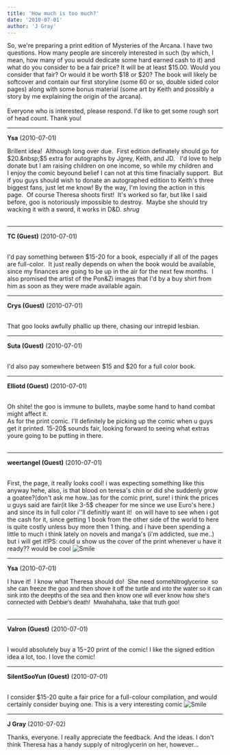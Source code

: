 ```yaml
---
title: 'How much is too much?'
date: '2010-07-01'
author: 'J Gray'
---
```


So, we're preparing a print edition of Mysteries of the Arcana. I have two questions. How many people are sincerely interested in such (by which, I mean, how many of you would dedicate some hard earned cash to it) and what do you consider to be a fair price? It will be at least $15.00. Would you consider that fair? Or would it be worth $18 or $20? The book will likely be softcover and contain our first storyline (some 60 or so, double sided color pages) along with some bonus material (some art by Keith and possibly a story by me explaining the origin of the arcana).<br><br>Everyone who is interested, please respond. I'd like to get some rough sort of head count. Thank you!<br>

---
**Ysa** (2010-07-01)

Brillent idea!&nbsp; Although long over due.&nbsp; First edition definately should go for $20.&nbsp;$5 extra for autographs by&nbsp;Jgrey, Keith, and JD.&nbsp; &nbsp;I'd love to help donate but I am raising children on one income, so while my children and I&nbsp;enjoy the comic beyound belief I can not at this time finacially support.&nbsp; But if you guys should wish to donate an autographed edition to Keith's three biggest fans, just let me know!&nbsp;By the way, I'm loving the action in this page.&nbsp; Of course Theresa shoots first!&nbsp; It's worked so far, but like I said before, goo is notoriously impossible to destroy.&nbsp; Maybe she should try wacking it with a sword, it works in D&amp;D. *shrug*&nbsp;<br><br>

---
**TC (Guest)** (2010-07-01)

<br> I'd pay something between $15-20 for a book, especially if all of the pages are full-color.&nbsp; It just really depends on when the book would be available, since my finances are going to be up in the air for the next few months.&nbsp; I also promised the artist of the Pon&amp;Zi images that I'd by a buy shirt from him as soon as they were made available again.<br>

---
**Crys (Guest)** (2010-07-01)

<br> That goo looks awfully phallic up there, chasing our intrepid lesbian.<br>

---
**Suta (Guest)** (2010-07-01)

<br> I'd also pay somewhere between $15 and $20 for a full color book.<br>

---
**Elliotd (Guest)** (2010-07-01)

<br> Oh shite! the goo is immune to bullets, maybe some hand to hand combat might affect it. <br>As for the print comic. I'll definitely be picking up the comic when u guys get it printed. 15-20$ sounds fair, looking forward to seeing what extras youre going to be putting in there.<br><br>

---
**weertangel (Guest)** (2010-07-01)

<br>First, the page, it really looks cool! i was expecting something like this anyway hehe, also, is that blood on teresa's chin or did she suddenly grow a goatee?(don't ask me how..)as for the comic print, sure! i think the prices u guys said are fair(it like 3-5$ cheaper for me since we use Euro's here.) and&nbsp;since its in full color i''ll definitly want it!&nbsp; on will have to see when i got the cash for it, since getting 1 book from the&nbsp;other side of the world to here is quite costly unless buy more then 1 thing. and i have been spending a little to much i think lately on novels and manga's (i'm addicted, sue me..) but i will get it!PS: could u show us the cover of the print whenever u have it ready?? would be cool <img src="/smilies/smile.gif" alt="Smile" border="0">&nbsp;

---
**Ysa** (2010-07-01)

I have it!&nbsp; I know what Theresa should do!&nbsp; She need some<font face="Calibri"><font face="Arial">Nitroglycerine&nbsp; so she can freeze the goo and then shove it off the turtle and into the water so it can sink into the deepths of the sea and then know one will ever know how she's connected with Debbie's death!&nbsp; Mwahahaha, take that truth goo!</font></font><br><br>

---
**Valron (Guest)** (2010-07-01)

<br> I would absolutely buy a $15-$20 print of the comic! I like the signed edition idea a lot, too. I love the comic!

---
**SilentSooYun (Guest)** (2010-07-01)

<br> I consider $15-20 quite a fair price for a full-colour compilation, and would certainly consider buying one. This is a very interesting comic <img src="/smilies/smile.gif" alt="Smile" border="0"><br>

---
**J Gray** (2010-07-02)

Thanks, everyone. I really appreciate the feedback. And the ideas. I don't think Theresa has a handy supply of nitroglycerin on her, however...<br><br><br>

